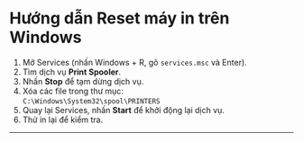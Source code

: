 # Hướng dẫn Reset máy in trên Windows

1. Mở Services (nhấn Windows + R, gõ `services.msc` và Enter).
2. Tìm dịch vụ **Print Spooler**.
3. Nhấn **Stop** để tạm dừng dịch vụ.
4. Xóa các file trong thư mục:  
   `C:\Windows\System32\spool\PRINTERS`
5. Quay lại Services, nhấn **Start** để khởi động lại dịch vụ.
6. Thử in lại để kiểm tra.

---
